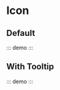 <script setup>
import { Icon } from '@swimm/ui';
</script>

# Icon

## Default

::: demo
<Icon name="github" />
:::

## With Tooltip

::: demo
<Icon name="github" :tooltip="'Hello from Icon'" />
:::
